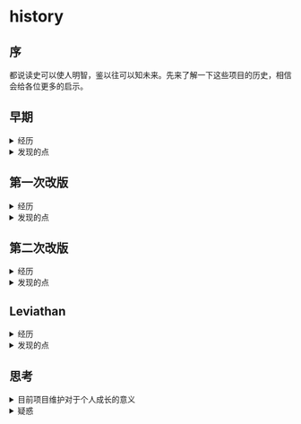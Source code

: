 # history

## 序
都说读史可以使人明智，鉴以往可以知未来。先来了解一下这些项目的历史，相信会给各位更多的启示。

## 早期
<details>
<summary>经历</summary>

在我进入公司的时候，项目主要是由 JSP、MVC、Jquery 和 zepto 组成。当时开发，还需要运行 Java 虚拟机，开启本地服务，每次后台又新的更新，需要我们自己拉代码。项目文档非常少，基本上都是靠人跟人之间交流，传递项目中的信息。也没有什么强调规范的，主要是参考项目中已有的样式。大家都在赶业务需求，还记得当时分配任务的时候，在一个小会议室，茅伟拿着所有需求分配任务，非常原始。大概半年后，开始了第一次 PC 管理端改版。
</details>

<details>
<summary>发现的点</summary>

回头来看，即使在团队初期，有文档会为后续节省很多的时间，例如人员交接和项目重构。所以不管在做什么项目，写文档是一件很重要的事情。
</details>

## 第一次改版
<details>
<summary>经历</summary>

随着业务发展，JSP 的开发瓶颈越来越明显。在程帅进来后，由他主导了 PC 管理端的脚手架搭建。新项目开始，当然提到了规范，但程帅的个人风格是希望大家积极主动的参与。于是找来了一些规范参考，扔到群里面，希望大家自觉的遵守，但从结果来看，并没有效果。

但在当时成功的推进了一个事项：git 分支管理。在相互约束下，大家逐渐养成了 git 分支管理的意识。从现在看来，当时的决议是正确的。

开发前期也不断的提出了规范问题，但始终没有实行下来，主要的原因是要赶业务进度。当时负责主要业务的高级工程师黄运飞，也没有强烈推行规范的意愿。就这样一直赶业务。

大概新项目运行了 1 年左右，项目开始显的臃肿，于是就有了娄年佳 PC 管理端第一次样式的精简优化。娄年佳一个人优化完后，做了一个的分享，结果就是现在 wiki 里面的规范。但还是没有执行到位。个人认为其原因就是没有人审核代码，原因还是在赶业务。

随着移动端用户量越来越多，老板们不看好 app 的未来发展，觉得维护多套不好，考虑到未来的发展，于是就有了第二次 h5 管理端改版。
</details>
<details>
<summary>发现的点</summary>

1. 开始一个新的项目，首先是规范的约定并形成明确的文档，即使是从别处借用过来也没有问题，且在前期要尽量代码 review，及时纠正和调整，这将为后期的维护节省很多的时间。
2. 部门负责人应该强制约束。
</details>

## 第二次改版
<details>
<summary>经历</summary>

这一次吸取了前一次的教训，都一致认为在前期要做好准备。于是跟设计约定了一些东西。开发则是先做了组件库，主要负责人是肖唯和程帅，期间有招 2 个高级前端来做，但没过试用期就自己主动走了。后来也就是江珊开始接手 h5 管理端，大概半年的时间后，程帅也离职了。后面自己接触 h5 管理端项目开发，发现也是没有明确规范，但增加了工具的校验和项目组件示例，还有就是开始逐渐有了一个环节：代码 review。

h5 管理端本来是想作为示范项目，而且花了不少的时间优化，但没有持续下去。江珊也说过，如果不持续维护优化下去，这个项目就没有很大意义。外部市场大环境的变化，公司开始了新的方向：Leviathan。
</details>

<details>
<summary>发现的点</summary>

1. 好的项目需要一个长期优化的过程。
2. 有厉害的技术人员固然好，但约定并没有推行开来，对于业务的开发并不有利。
3. 代码 reivew 是值得的。

</details>

## Leviathan
<details>
<summary>经历</summary>

鉴于前面 2 次的经验，这次在设计和产品上，抓的更严格，评审过很多次，主要是由江珊负责，前期的准备工作做了大部分后，江珊也离职了，招来了梁柱接手。期间也没有定下明确的规范，但有了固定的代码 review 环节。而且各开发部门都开始重视代码 review，也是由于用户数量变动，才促进了这一行为。


</details>

<details>
<summary>发现的点</summary>

目前还没有很明显的显现效果，但可以确定的是，代码质量比以往要高。

</details>

## 思考
<details>
<summary>目前项目维护对于个人成长的意义</summary>

工作很多时候是接触已有的项目，但该坚持的还是要坚持。即便是现在感觉很烂的项目，从另外一个角度来说也是有借鉴意义：
1. 了解各种可能场景，可以预知以后类似的项目，该如何组织 CSS。
2. 见识到了坏习惯累计的后果。
3. 接触到了不同类型的 CSS 分类方式。
4. 逐步实践重构，积累局部重构经验。
5. 当接触新的项目，可以预见性的熟悉项目。
</details>

<details>
<summary>疑惑</summary>

并不是每个人都能够有机会，从 0 开始一个商业项目，期间也肯定是有许多其它方面因素影响。如果是你主要负责一个项目，你会怎么做？具体一些。
</details>

